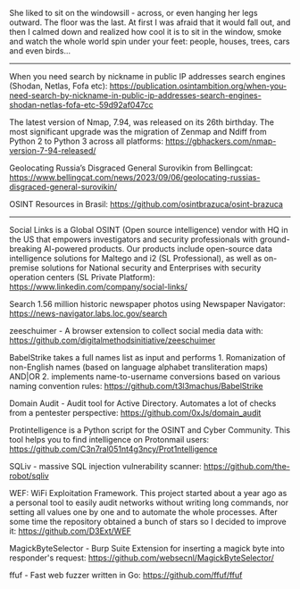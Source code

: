 
She liked to sit on the windowsill - across, or even hanging her legs outward. The floor was the last. At first I was afraid that it would fall out, and then I calmed down and realized how cool it is to sit in the window, smoke and watch the whole world spin under your feet: people, houses, trees, cars and even birds...

----

When you need search by nickname in public IP addresses search engines (Shodan, Netlas, Fofa etc): https://publication.osintambition.org/when-you-need-search-by-nickname-in-public-ip-addresses-search-engines-shodan-netlas-fofa-etc-59d92af047cc

The latest version of Nmap, 7.94, was released on its 26th birthday. The most significant upgrade was the migration of Zenmap and Ndiff from Python 2 to Python 3 across all platforms: https://gbhackers.com/nmap-version-7-94-released/

Geolocating Russia’s Disgraced General Surovikin from Bellingcat: https://www.bellingcat.com/news/2023/09/06/geolocating-russias-disgraced-general-surovikin/

OSINT Resources in Brasil: https://github.com/osintbrazuca/osint-brazuca

----

Social Links is a Global OSINT (Open source intelligence) vendor with HQ in the US that empowers investigators and security professionals with ground-breaking AI-powered products. Our products include open-source data intelligence solutions for Maltego and i2 (SL Professional), ​​as well as on-premise solutions for National security and Enterprises with security operation centers (SL Private Platform): https://www.linkedin.com/company/social-links/

Search 1.56 million historic newspaper photos using Newspaper Navigator: https://news-navigator.labs.loc.gov/search

zeeschuimer - A browser extension to collect social media data with: https://github.com/digitalmethodsinitiative/zeeschuimer

BabelStrike takes a full names list as input and performs 1. Romanization of non-English names (based on language alphabet transliteration maps) AND|OR 2. implements name-to-username conversions based on various naming convention rules: https://github.com/t3l3machus/BabelStrike

Domain Audit - Audit tool for Active Directory. Automates a lot of checks from a pentester perspective: https://github.com/0xJs/domain_audit

Protintelligence is a Python script for the OSINT and Cyber Community. This tool helps you to find intelligence on Protonmail users: https://github.com/C3n7ral051nt4g3ncy/Prot1ntelligence

SQLiv - massive SQL injection vulnerability scanner: https://github.com/the-robot/sqliv

WEF: WiFi Exploitation Framework. This project started about a year ago as a personal tool to easily audit networks without writing long commands, nor setting all values one by one and to automate the whole processes. After some time the repository obtained a bunch of stars so I decided to improve it: https://github.com/D3Ext/WEF

MagickByteSelector - Burp Suite Extension for inserting a magick byte into responder's request: https://github.com/websecnl/MagickByteSelector/

ffuf - Fast web fuzzer written in Go: https://github.com/ffuf/ffuf

